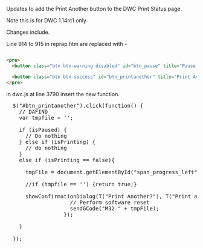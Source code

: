 Updates to add the Print Another button to the DWC Print Status page.

Note this is for DWC 1.14rc1 only.

Changes include.

Line 914 to 915 in reprap.htm are replaced with -

```html

<pre>
  <button class="btn btn-warning disabled" id="btn_pause" title="Pause current print (M25)"><span class="glyphicon glyphicon-pause"></span> <span>Pause Print</span></button><BR><BR>

  <button class="btn btn-success" id="btn_printanother" title="Print Another"><span class="glyphicon glyphicon-play"></span> <span>Print Another</span></button><BR><BR>
</pre>
```

in dwc.js at line 3790 insert the new function.

<pre>
  $("#btn_printanother").click(function() {
    // DAFIND 
    var tmpfile = '';

    if (isPaused) {
      // Do nothing
    } else if (isPrinting) {
      // do nothing 
    }
    else if (isPrinting == false){

      tmpFile = document.getElementById("span_progress_left").innerHTML.replace("Printed ", "").replace(", 100% Complete", "");

      //if (tmpfile == '') {return true;}

      showConfirmationDialog(T("Print Another?"), T("Print another copy of " +  tmpFile + "?"), function() {
                    // Perform software reset
                    sendGCode("M32 " + tmpFile);
                  });

    }

  });
</pre>
